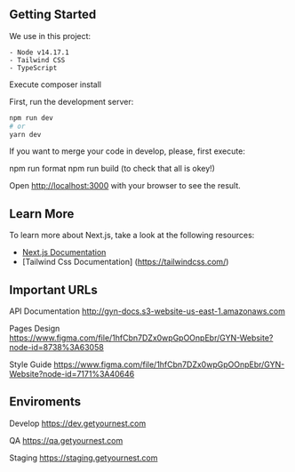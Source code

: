 ## Getting Started

We use in this project: 
    
    - Node v14.17.1
    - Tailwind CSS
    - TypeScript

Execute composer install

First, run the development server:

```bash
npm run dev
# or
yarn dev
```

If you want to merge your code in develop, please, first execute:

npm run format
npm run build (to check that all is okey!)

Open [http://localhost:3000](http://localhost:3000) with your browser to see the result.

## Learn More

To learn more about Next.js, take a look at the following resources:

- [Next.js Documentation](https://nextjs.org/docs)
- [Tailwind Css Documentation] (https://tailwindcss.com/)

## Important URLs

API Documentation
http://gyn-docs.s3-website-us-east-1.amazonaws.com

Pages Design
https://www.figma.com/file/1hfCbn7DZx0wpGpOOnpEbr/GYN-Website?node-id=8738%3A63058

Style Guide
https://www.figma.com/file/1hfCbn7DZx0wpGpOOnpEbr/GYN-Website?node-id=7171%3A40646


## Enviroments
Develop 
https://dev.getyournest.com

QA
https://qa.getyournest.com

Staging
https://staging.getyournest.com